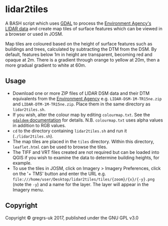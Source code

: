 # lidar2tiles

A BASH script which uses [GDAL](http://www.gdal.org) to process the [Environment Agency's LIDAR data](http://environment.data.gov.uk/ds/survey) and create map tiles of surface features which can be viewed in a browser or used in JOSM.

Map tiles are coloured based on the height of surface features such as buildings and trees, calculated by subtracting the DTM from the DSM. By default, features below 1m in height are transparent, becoming red and opaque at 2m. There is a gradient through orange to yellow at 20m, then a more gradual gradient to white at 60m.

## Usage

* Download one or more ZIP files of LIDAR DSM data and their DTM equivalents from the [Environment Agency](http://environment.data.gov.uk/ds/survey) e.g. `LIDAR-DSM-1M-TR15ne.zip` and `LIDAR-DTM-1M-TR15ne.zip`. Place them in the same directory as `lidar2tiles.sh`.
* If you wish, alter the colour map by editing `colourmap.txt`. See the [`gdaldem` documentation](http://www.gdal.org/gdaldem.html#gdaldem_color_relief) for details. N.B. `colourmap.txt` uses alpha values in addition to RGB values.
* `cd` to the directory containing `lidar2tiles.sh` and run it (`./lidar2tiles.sh`).
* The map tiles are placed in the `tiles` directory. Within this directory, `leaflet.html` can be used to browse the tiles.
* The TIFF and VRT files created are not required but can be loaded into QGIS if you wish to examine the data to determine building heights, for example.
* To use the tiles in JOSM, click on Imagery > Imagery Preferences, click on the '+ TMS' button and enter the URL e.g. `file:///home/user/Desktop/lidar2tiles/tiles/{zoom}/{x}/{-y}.png` (note the `-y`) and a name for the layer. The layer will appear in the Imagery menu.

## Copyright

Copyright &copy; gregrs-uk 2017, published under the GNU GPL v3.0
